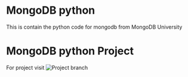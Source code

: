 # MongoDB python

This is contain the python code for mongodb from MongoDB University


# MongoDB python Project 
For project visit ![Project branch](https://github.com/amrit-fuse/Mongo_project/tree/project)